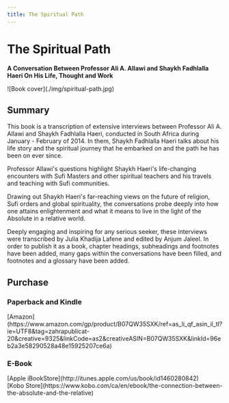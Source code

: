```yaml
---
title: The Spiritual Path
---
```


# The Spiritual Path

**A Conversation Between Professor Ali A. Allawi and Shaykh Fadhlalla Haeri On His Life, Thought and Work** 

<div markdown="1" class="cover-image">
![Book cover](./img/spiritual-path.jpg)
</div>

## Summary

This book is a transcription of extensive interviews between Professor Ali A. Allawi and Shaykh Fadhlalla Haeri, conducted in South Africa during January - February of 2014. In them, Shaykh Fadhlalla Haeri talks about his life story and the spiritual journey that he embarked on and the path he has been on ever since.

Professor Allawi's questions highlight Shaykh Haeri's life-changing encounters with Sufi Masters and other spiritual teachers and his travels and teaching with Sufi communities.

Drawing out Shaykh Haeri's far-reaching views on the future of religion, Sufi orders and global spirituality, the conversations probe deeply into how one attains enlightenment and what it means to live in the light of the Absolute in a relative world.

Deeply engaging and inspiring for any serious seeker, these interviews were transcribed by Julia Khadija Lafene and edited by Anjum Jaleel. In order to publish it as a book, chapter headings, subheadings and footnotes have been added, many gaps within the conversations have been filled, and footnotes and a glossary have been added. 

## Purchase

### Paperback and Kindle

<div markdown="3" class="purchase-link">
[Amazon](https://www.amazon.com/gp/product/B07QW35SXK/ref=as_li_qf_asin_il_tl?ie=UTF8&tag=zahrapublicat-20&creative=9325&linkCode=as2&creativeASIN=B07QW35SXK&linkId=96eb2a3e58290528a48e15925207ce6a)
</div>

### E-Book

<div markdown="3" class="purchase-link">
[Apple iBookStore](http://itunes.apple.com/us/book/id1460280842)
</div>

<div markdown="3" class="purchase-link">
[Kobo Store](https://www.kobo.com/ca/en/ebook/the-connection-between-the-absolute-and-the-relative)
</div>